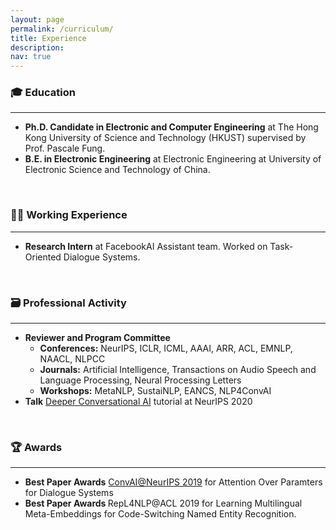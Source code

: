 ```yaml
---
layout: page
permalink: /curriculum/
title: Experience
description: 
nav: true
---
```

<h3>🎓 Education</h3>
<hr/>
<ul>
<li><b>Ph.D. Candidate in Electronic and Computer Engineering</b> at The Hong Kong University of Science and Technology (HKUST) supervised by Prof. Pascale Fung.</li>
<li><b>B.E. in Electronic Engineering</b> at Electronic Engineering at University of Electronic Science and Technology of China.</li>
</ul>

<br/>
<h3>🧑‍💻 Working Experience</h3>
<hr/>
<ul>
<li><b>Research Intern</b> at FacebookAI Assistant team. Worked on Task-Oriented Dialogue Systems.</li>
</ul>

<br/>
<h3>🗃️ Professional Activity</h3>
<hr/>
<ul>
<li><b>Reviewer and Program Committee</b>
    <ul>
    <li><b>Conferences:</b> NeurIPS, ICLR, ICML, AAAI, ARR, ACL, EMNLP, NAACL, NLPCC</li>
    <li><b>Journals:</b> Artificial Intelligence, Transactions on Audio Speech and Language Processing, Neural Processing Letters</li>
    <li><b>Workshops:</b> MetaNLP, SustaiNLP, EANCS, NLP4ConvAI</li>
    </ul>
</li>
<li><b>Talk</b> <a href="https://nips.cc/Conferences/2020/Schedule?showEvent=16657">Deeper Conversational AI</a> tutorial at NeurIPS 2020</li>
</ul>

<br/>
<h3>🏆 Awards</h3>
<hr/>
<ul>
<li><b>Best Paper Awards</b> <a href="http://alborz-geramifard.com/workshops/neurips19-Conversational-AI/Main.html">ConvAI@NeurIPS 2019</a> for Attention Over Paramters for Dialogue Systems</li>
<li><b>Best Paper Awards </b> RepL4NLP@ACL 2019 for Learning Multilingual Meta-Embeddings for Code-Switching Named Entity Recognition.</li>
</ul>
